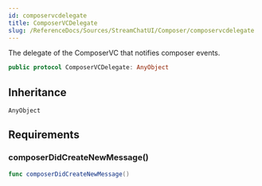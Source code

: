 ```yaml
---
id: composervcdelegate 
title: ComposerVCDelegate
slug: /ReferenceDocs/Sources/StreamChatUI/Composer/composervcdelegate
---
```


The delegate of the ComposerVC that notifies composer events.

``` swift
public protocol ComposerVCDelegate: AnyObject 
```

## Inheritance

`AnyObject`

## Requirements

### composerDidCreateNewMessage()

``` swift
func composerDidCreateNewMessage()
```
